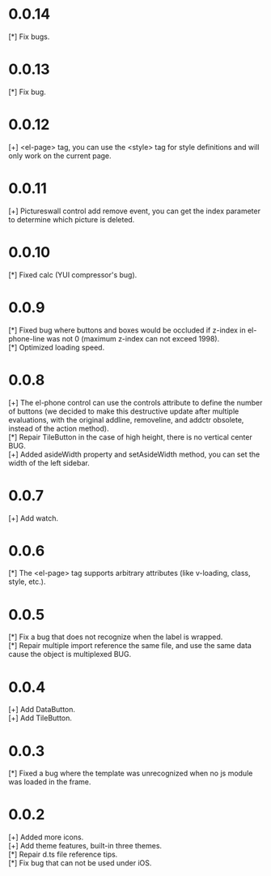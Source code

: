 # 0.0.14
[*] Fix bugs.

# 0.0.13
[*] Fix bug.

# 0.0.12
[+] &lt;el-page&gt; tag, you can use the &lt;style&gt; tag for style definitions and will only work on the current page.

# 0.0.11
[+] Pictureswall control add remove event, you can get the index parameter to determine which picture is deleted.

# 0.0.10
[\*] Fixed calc (YUI compressor's bug).

# 0.0.9
[\*] Fixed bug where buttons and boxes would be occluded if z-index in el-phone-line was not 0 (maximum z-index can not exceed 1998).  
[\*] Optimized loading speed.

# 0.0.8
[+] The el-phone control can use the controls attribute to define the number of buttons (we decided to make this destructive update after multiple evaluations, with the original addline, removeline, and addctr obsolete, instead of the action method).  
[\*] Repair TileButton in the case of high height, there is no vertical center BUG.  
[+] Added asideWidth property and setAsideWidth method, you can set the width of the left sidebar.

# 0.0.7
[+] Add watch.

# 0.0.6
[\*] The &lt;el-page&gt; tag supports arbitrary attributes (like v-loading, class, style, etc.).

# 0.0.5
[\*] Fix a bug that does not recognize when the label is wrapped.  
[\*] Repair multiple import reference the same file, and use the same data cause the object is multiplexed BUG.

# 0.0.4
[+] Add DataButton.  
[+] Add TileButton.

# 0.0.3
[\*] Fixed a bug where the template was unrecognized when no js module was loaded in the frame.

# 0.0.2
[+] Added more icons.  
[+] Add theme features, built-in three themes.  
[\*] Repair d.ts file reference tips.  
[\*] Fix bug that can not be used under iOS.
